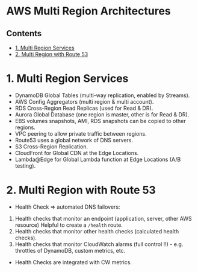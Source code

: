 # AWS Multi Region Architectures<!-- omit in toc -->

## Contents <!-- omit in toc -->

- [1. Multi Region Services](#1-multi-region-services)
- [2. Multi Region with Route 53](#2-multi-region-with-route-53)

# 1. Multi Region Services

- DynamoDB Global Tables (multi-way replication, enabled by Streams).
- AWS Config Aggregators (multi region & multi account).
- RDS Cross-Region Read Replicas (used for Read & DR).
- Aurora Global Database (one region is master, other is for Read & DR).
- EBS volumes snapshots, AMI, RDS snapshots can be copied to other regions.
- VPC peering to allow private traffic between regions.
- Route53 uses a global network of DNS servers.
- S3 Cross-Region Replication.
- CloudFront for Global CDN at the Edge Locations.
- Lambda@Edge for Global Lambda function at Edge Locations (A/B testing).

# 2. Multi Region with Route 53

- Health Check => automated DNS failovers:

1. Health checks that monitor an endpoint (application, server, other AWS resource) Helpful to create a `/health` route.
2. Health checks that monitor other health checks (calculated health checks).
3. Health checks that monitor CloudWatch alarms (full control !!) - e.g. throttles of DynamoDB, custom metrics, etc.

- Health Checks are integrated with CW metrics.
